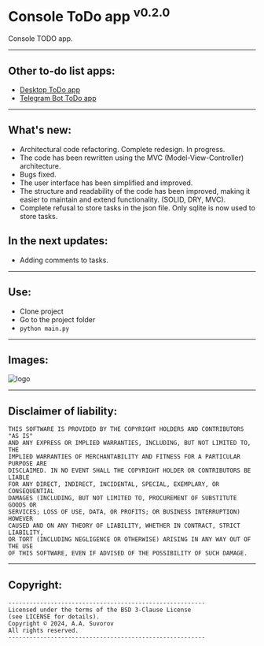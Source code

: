 # Console ToDo app <sup>v0.2.0</sup>

Console TODO app.

---

## Other to-do list apps:

- [Desktop ToDo app](https://github.com/smartlegionlab/todo_app_desktop)
- [Telegram Bot ToDo app](https://github.com/smartlegionlab/todo_app_tg_bot) 

---

## What's new:

- Architectural code refactoring. Complete redesign. In progress.
- The code has been rewritten using the MVC (Model-View-Controller) architecture.
- Bugs fixed.
- The user interface has been simplified and improved.
- The structure and readability of the code has been improved, making it easier to maintain and extend functionality. (SOLID, DRY, MVC).
- Complete refusal to store tasks in the json file. Only sqlite is now used to store tasks.

## In the next updates:

- Adding comments to tasks.

---

## Use:

- Clone project
- Go to the project folder
- `python main.py`

---

## Images:

![logo](https://github.com/smartlegionlab/todo_app_cli/raw/master/data/images/todo_app_cli.png)

---

## Disclaimer of liability:

    THIS SOFTWARE IS PROVIDED BY THE COPYRIGHT HOLDERS AND CONTRIBUTORS "AS IS"
    AND ANY EXPRESS OR IMPLIED WARRANTIES, INCLUDING, BUT NOT LIMITED TO, THE
    IMPLIED WARRANTIES OF MERCHANTABILITY AND FITNESS FOR A PARTICULAR PURPOSE ARE
    DISCLAIMED. IN NO EVENT SHALL THE COPYRIGHT HOLDER OR CONTRIBUTORS BE LIABLE
    FOR ANY DIRECT, INDIRECT, INCIDENTAL, SPECIAL, EXEMPLARY, OR CONSEQUENTIAL
    DAMAGES (INCLUDING, BUT NOT LIMITED TO, PROCUREMENT OF SUBSTITUTE GOODS OR
    SERVICES; LOSS OF USE, DATA, OR PROFITS; OR BUSINESS INTERRUPTION) HOWEVER
    CAUSED AND ON ANY THEORY OF LIABILITY, WHETHER IN CONTRACT, STRICT LIABILITY,
    OR TORT (INCLUDING NEGLIGENCE OR OTHERWISE) ARISING IN ANY WAY OUT OF THE USE
    OF THIS SOFTWARE, EVEN IF ADVISED OF THE POSSIBILITY OF SUCH DAMAGE.

***

## Copyright:
    --------------------------------------------------------
    Licensed under the terms of the BSD 3-Clause License
    (see LICENSE for details).
    Copyright © 2024, A.A. Suvorov
    All rights reserved.
    --------------------------------------------------------

